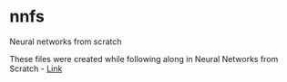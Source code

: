 # nnfs
Neural networks from scratch

These files were created while following along in Neural Networks from Scratch - <a href="https://nnfs.io/">Link</a>
